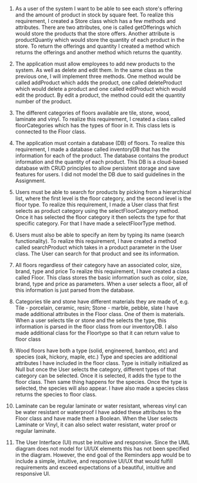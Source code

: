 
1.	As a user of the system I want to be able to see each store's offering and the amount of product in stock by square feet.
To realize this requirement, I created a Store class which has a few methods and attributes. There are two attributes, one is called getOfferings which would store the products that the store offers. Another attribute is productQuantiy which would store the quantity of each product in the store. To return the offerings and quantity I created a method which returns the offerings and another method which returns the quantity.

2.	The application must allow employees to add new products to the system. As well as delete and edit them.
In the same class as the previous one, I will implement three methods. One method would be called addProduct which adds the product, one called deleteProduct which would delete a product and one called editProduct which would edit the product. By edit a product, the method could edit the quantity number of the product. 

3.	The different categories of floors available are tile, stone, wood, laminate and vinyl. 
To realize this requirement, I created a class called floorCategories which has the types of floor in it. This class lets is connected to the Floor class.

4.	The application must contain a database (DB) of floors. 
To realize this requirement, I made a database called inventoryDB that has the information for each of the product. The database contains the product information and the quantity of each product. This DB is a cloud-based database with CRUD principles to allow persistent storage and save features for users. I did not model the DB due to said guidelines in the Assignment.

5.	Users must be able to search for products by picking from a hierarchical list, where the first level is the floor category, and the second level is the floor type. 
To realize this requirement, I made a User class that first selects as product category using the selectFloorCategory method. Once it has selected the floor category it then selects the type for that specific category. For that I have made a selectFloorType method.

6.	Users must also be able to specify an item by typing its name (search functionality). 
To realize this requirement, I have created a method called searchProduct which takes in a product parameter in the User class. The User can search for that product and see its information.

7.	All floors regardless of their category have an associated color, size, brand, type and price 
To realize this requirement, I have created a class called Floor. This class stores the basic information such as color, size, brand, type and price as parameters. When a user selects a floor, all of this information is just parsed from the database.

8.	Categories tile and stone have different materials they are made of, e.g. Tile - porcelain, ceramic, resin; Stone - marble, pebble, slate 
I have made additional attributes in the Floor class. One of them is materials. When a user selects tile or stone and the selects the type, this information is parsed in the floor class from our inventoryDB. I also made additional class for the Floortype so that it can return value to floor class

9.	Wood floors have both a type (solid, engineered, bamboo, etc) and species (oak, hickory, maple, etc.) 
Type and species are additional attributes I have included in the floor class. Type is initially initialized as Null but once the User selects the category, different types of that category can be selected. Once it is selected, it adds the type to the floor class. Then same thing happens for the species. Once the type is selected, the species will also appear. I have also made a species class returns the species to floor class.

10.	Laminate can be regular laminate or water resistant, whereas vinyl can be water resistant or waterproof 
I have added these attributes to the Floor class and have made them a Boolean. When the User selects Laminate or Vinyl, it can also select water resistant, water proof or regular laminate.

11.	The User Interface (UI) must be intuitive and responsive.
Since the UML diagram does not model for UI/UX elements this has not been specified in the diagram. However, the end goal of the Reminders app would be to include a simple, intuitive, and responsive UI/UX that would fulfill requirements and exceed expectations of a beautiful, intuitive and responsive UI.

